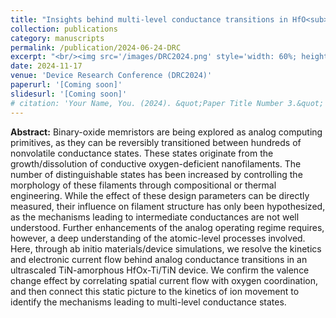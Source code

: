 ```yaml
---
title: "Insights behind multi-level conductance transitions in HfO<sub>x</sub> memristors"
collection: publications
category: manuscripts
permalink: /publication/2024-06-24-DRC
excerpt: "<br/><img src='/images/DRC2024.png' style='width: 60%; height: auto;'>>"
date: 2024-11-17
venue: 'Device Research Conference (DRC2024)'
paperurl: '[Coming soon]'
slidesurl: '[Coming soon]'
# citation: 'Your Name, You. (2024). &quot;Paper Title Number 3.&quot; <i>GitHub Journal of Bugs</i>. 1(3).'
---
```


**Abstract:** Binary-oxide memristors are being explored as analog computing primitives, as they can be reversibly transitioned between hundreds of nonvolatile conductance states. These states originate from the growth/dissolution of conductive oxygen-deficient nanofilaments. The number of distinguishable states has been increased by controlling the morphology of these filaments through compositional or thermal engineering. While the effect of these design parameters can be directly measured, their influence on filament structure has only been hypothesized, as the mechanisms leading to intermediate conductances are not well understood. Further enhancements of the analog operating regime requires, however, a deep understanding of the atomic-level processes involved. Here, through ab initio materials/device simulations, we resolve the kinetics and electronic current flow behind analog conductance transitions in an ultrascaled TiN-amorphous HfOx-Ti/TiN device. We confirm the valence change effect by correlating spatial current flow with oxygen coordination, and then connect this static picture to the kinetics of ion movement to identify the mechanisms leading to multi-level conductance states.


<!-- ![Coverage](https://manasakani.github.io/images/sccrossbar.png) -->
